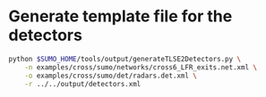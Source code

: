 # Generate template file for the detectors

```sh
python $SUMO_HOME/tools/output/generateTLSE2Detectors.py \
    -n examples/cross/sumo/networks/cross6_LFR_exits.net.xml \
    -o examples/cross/sumo/det/radars.det.xml \
    -r ../../output/detectors.xml 
```